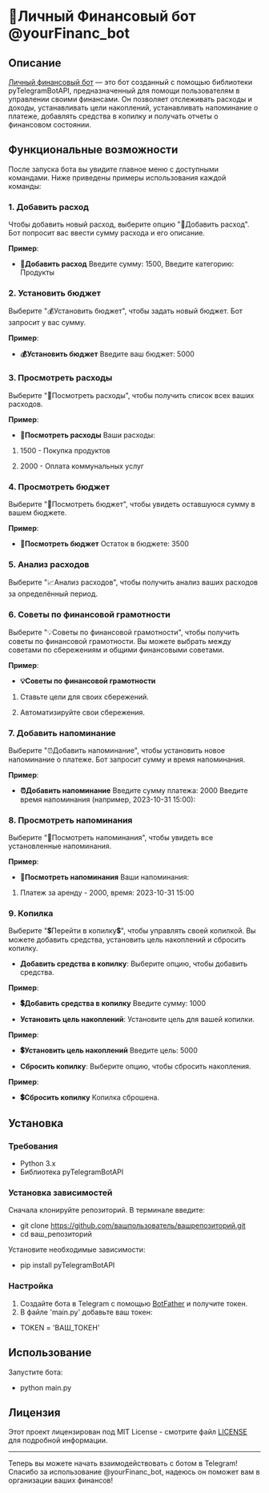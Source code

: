 # 💸Личный Финансовый бот @yourFinanc_bot

## Описание

[Личный финансовый бот](@yourFinanc_bot) — это бот созданный с помощью библиотеки pyTelegramBotAPI, предназначенный для помощи пользователям в управлении своими финансами. Он позволяет отслеживать расходы и доходы, устанавливать цели накоплений, устанавливать напоминание о платеже, добавлять средства в копилку и получать отчеты о финансовом состоянии.

## Функциональные возможности

После запуска бота вы увидите главное меню с доступными командами. Ниже приведены примеры использования каждой команды:

### 1. Добавить расход

Чтобы добавить новый расход, выберите опцию "💸Добавить расход". Бот попросит вас ввести сумму расхода и его описание.

**Пример**:

- **💸Добавить расход**
Введите сумму: 1500, 
Введите категорию: Продукты

### 2. Установить бюджет

Выберите "💰Установить бюджет", чтобы задать новый бюджет. Бот запросит у вас сумму.

**Пример**:

- **💰Установить бюджет**
Введите ваш бюджет: 5000

### 3. Просмотреть расходы

Выберите "👀Посмотреть расходы", чтобы получить список всех ваших расходов.

**Пример**:

- **👀Посмотреть расходы**
Ваши расходы:

1. 1500 - Покупка продуктов

2. 2000 - Оплата коммунальных услуг

### 4. Просмотреть бюджет

Выберите "👀Посмотреть бюджет", чтобы увидеть оставшуюся сумму в вашем бюджете.

**Пример**:

- **👀Посмотреть бюджет**
Остаток в бюджете: 3500

### 5. Анализ расходов

Выберите "📈Анализ расходов", чтобы получить анализ ваших расходов за определённый период.

### 6. Советы по финансовой грамотности

Выберите "💡Советы по финансовой грамотности", чтобы получить советы по финансовой грамотности. Вы можете выбрать между советами по сбережениям и общими финансовыми советами.

**Пример**:

- **💡Советы по финансовой грамотности**

1. Ставьте цели для своих сбережений.

2. Автоматизируйте свои сбережения.

### 7. Добавить напоминание

Выберите "⏰Добавить напоминание", чтобы установить новое напоминание о платеже. Бот запросит сумму и время напоминания.

**Пример**:

- **⏰Добавить напоминание**
Введите сумму платежа: 2000
Введите время напоминания (например, 2023-10-31 15:00): 

### 8. Просмотреть напоминания

Выберите "👀Посмотреть напоминания", чтобы увидеть все установленные напоминания.

**Пример**:

- **👀Посмотреть напоминания**
Ваши напоминания:

1. Платеж за аренду - 2000, время: 2023-10-31 15:00

### 9. Копилка

Выберите "💲Перейти в копилку💲", чтобы управлять своей копилкой. Вы можете добавить средства, установить цель накоплений и сбросить копилку.

- **Добавить средства в копилку**: Выберите опцию, чтобы добавить средства.
  
**Пример**:

- **💲Добавить средства в копилку**
Введите сумму: 1000

- **Установить цель накоплений**: Установите цель для вашей копилки.

**Пример**:

- **💲Установить цель накоплений**
Введите цель: 5000

- **Сбросить копилку**: Выберите опцию, чтобы сбросить накопления.

**Пример**:

- **💲Сбросить копилку**
Копилка сброшена.

## Установка

### Требования

- Python 3.x
- Библиотека pyTelegramBotAPI

### Установка зависимостей

Сначала клонируйте репозиторий.
В терминале введите:
- git clone https://github.com/вашпользователь/вашрепозиторий.git
- cd ваш_репозиторий

Установите необходимые зависимости:
- pip install pyTelegramBotAPI 

### Настройка

1. Создайте бота в Telegram с помощью [BotFather](https://t.me/botfather) и получите токен.
2. В файле 'main.py' добавьте ваш токен:

- TOKEN = 'ВАШ_ТОКЕН'

## Использование

Запустите бота:

- python main.py

## Лицензия

Этот проект лицензирован под MIT License - смотрите файл [LICENSE](LICENSE) для подробной информации.

---

Теперь вы можете начать взаимодействовать с ботом в Telegram! Спасибо за использование @yourFinanc_bot, надеюсь он поможет вам в организации ваших финансов!



